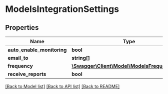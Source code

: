 # ModelsIntegrationSettings

## Properties
Name | Type | Description | Notes
------------ | ------------- | ------------- | -------------
**auto_enable_monitoring** | **bool** |  | [optional] 
**email_to** | **string[]** |  | [optional] 
**frequency** | [**\Swagger\Client\Model\ModelsFrequencyType**](ModelsFrequencyType.md) |  | [optional] 
**receive_reports** | **bool** |  | [optional] 

[[Back to Model list]](../README.md#documentation-for-models) [[Back to API list]](../README.md#documentation-for-api-endpoints) [[Back to README]](../README.md)


